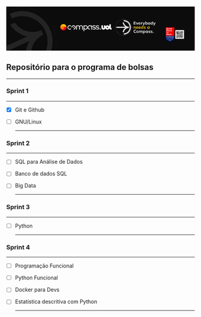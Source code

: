[![Imagem da Compass](Compass.jpg)](https://www.linkedin.com/in/davy-carlos-costa-34510b214/)

## Repositório para o programa de bolsas
<hr>  
  
  
### Sprint 1
<hr>  

* [x] Git e Github  
* [ ] GNU/Linux
  
  
  <hr>
### Sprint 2
<hr>  

* [ ] SQL para Análise de Dados  
* [ ] Banco de dados SQL
* [ ] Big Data
  
  
  <hr>
### Sprint 3
<hr>  

* [ ] Python   

  
  <hr>
### Sprint 4
<hr>  

* [ ] Programação Funcional  
* [ ] Python Funcional 
* [ ] Docker para Devs
* [ ] Estatística descritiva com Python
  
  
  <hr>
  